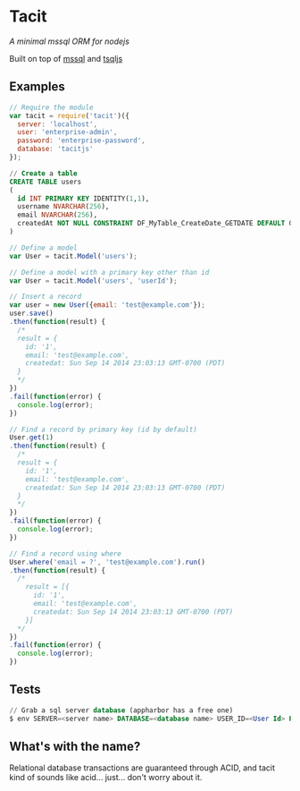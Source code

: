 # Tacit
_A minimal mssql ORM for nodejs_

Built on top of [mssql](https://github.com/patriksimek/node-mssql) and [tsqljs](https://github.com/swlkr/tsqljs)

## Examples

```js
// Require the module
var tacit = require('tacit')({
  server: 'localhost',
  user: 'enterprise-admin',
  password: 'enterprise-password',
  database: 'tacitjs'
});
```

```sql
// Create a table
CREATE TABLE users
(
  id INT PRIMARY KEY IDENTITY(1,1),
  username NVARCHAR(256),
  email NVARCHAR(256),
  createdAt NOT NULL CONSTRAINT DF_MyTable_CreateDate_GETDATE DEFAULT GETDATE()
)
```

```js
// Define a model
var User = tacit.Model('users');

// Define a model with a primary key other than id
var User = tacit.Model('users', 'userId');

// Insert a record
var user = new User({email: 'test@example.com'});
user.save()
.then(function(result) {
  /*
  result = {
    id: '1',
    email: 'test@example.com',
    createdat: Sun Sep 14 2014 23:03:13 GMT-0700 (PDT)
  }
  */
})
.fail(function(error) {
  console.log(error);
})

// Find a record by primary key (id by default)
User.get(1)
.then(function(result) {
  /*
  result = {
    id: '1',
    email: 'test@example.com',
    createdat: Sun Sep 14 2014 23:03:13 GMT-0700 (PDT)
  }
  */
})
.fail(function(error) {
  console.log(error);
})

// Find a record using where
User.where('email = ?', 'test@example.com').run()
.then(function(result) {
  /*
    result = [{
      id: '1',
      email: 'test@example.com',
      createdat: Sun Sep 14 2014 23:03:13 GMT-0700 (PDT)
    }]
  */
})
.fail(function(error) {
  console.log(error);
})
```

## Tests

```sql
// Grab a sql server database (appharbor has a free one)
$ env SERVER=<server name> DATABASE=<database name> USER_ID=<User Id> PASSWORD=<Password> mocha
```

## What's with the name?

Relational database transactions are guaranteed through ACID, and tacit kind of
sounds like acid... just... don't worry about it.
